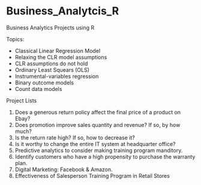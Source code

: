 # Business_Analytcis_R
Business Analytics Projects using R

Topics:
- Classical Linear Regression Model 
- Relaxing the CLR model assumptions 
- CLR assumptions do not hold
- Ordinary Least Squears (OLS)
- Instrumental-variables regression
- Binary outcome models
- Count data models

Project Lists
1. Does a generous return policy affect the final price of a product on Ebay?
2. Does promotion improve sales quantity and revenue? If so, by how much?
3. Is the return rate high? If so, how to decrease it?
4. Is it worthy to change the entire IT system at headquarter office?
5. Predictive analytics to consider making training program manditory.
6. Identify customers who have a high propensity to purchase the warranty plan.
7. Digital Marketing: Facebook & Amazon.
8. Effectiveness of Salesperson Training Program in Retail Stores


